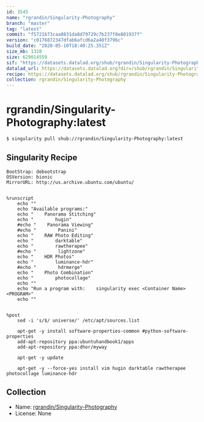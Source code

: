 ```yaml
---
id: 3545
name: "rgrandin/Singularity-Photography"
branch: "master"
tag: "latest"
commit: "f5721b73caa8831da8d79729c7b237f8e801937f"
version: "c0176872347dfab6afcd6a2a40f3796c"
build_date: "2020-05-10T18:40:25.351Z"
size_mb: 1328
size: 629014559
sif: "https://datasets.datalad.org/shub/rgrandin/Singularity-Photography/latest/2020-05-10-f5721b73-c0176872/c0176872347dfab6afcd6a2a40f3796c.simg"
datalad_url: https://datasets.datalad.org?dir=/shub/rgrandin/Singularity-Photography/latest/2020-05-10-f5721b73-c0176872/
recipe: https://datasets.datalad.org/shub/rgrandin/Singularity-Photography/latest/2020-05-10-f5721b73-c0176872/Singularity
collection: rgrandin/Singularity-Photography
---
```


# rgrandin/Singularity-Photography:latest

```bash
$ singularity pull shub://rgrandin/Singularity-Photography:latest
```

## Singularity Recipe

```singularity
BootStrap: debootstrap
OSVersion: bionic 
MirrorURL: http://us.archive.ubuntu.com/ubuntu/


%runscript
    echo ""
    echo "Available programs:"
    echo "    Panorama Stitching"
    echo "        hugin"
    #echo "    Panorama Viewing"
    #echo "        Panini"
    echo "    RAW Photo Editing"
    echo "        darktable"
    echo "        rawtherapee" 
    #echo "        lightzone"
    echo "    HDR Photos"
    echo "        luminance-hdr"
    #echo "        hdrmerge"
    echo "    Photo Combination"
    echo "        photocollage"
    echo ""
    echo "Run a program with:    singularity exec <Container Name> <PROGRAM>"
    echo ""


%post
    sed -i 's/$/ universe/' /etc/apt/sources.list
    
    apt-get -y install software-properties-common #python-software-properties
    add-apt-repository ppa:ubuntuhandbook1/apps
    add-apt-repository ppa:dhor/myway

    apt-get -y update

    apt-get -y --force-yes install vim hugin darktable rawtherapee photocollage luminance-hdr
```

## Collection

 - Name: [rgrandin/Singularity-Photography](https://github.com/rgrandin/Singularity-Photography)
 - License: None

